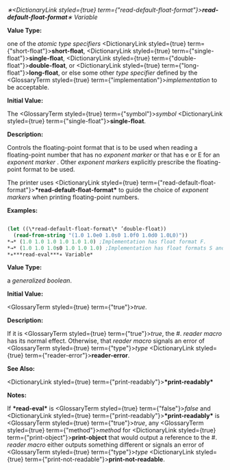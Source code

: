 *∗<DictionaryLink styled={true} term={"read-default-float-format"}><b>*read-default-float-format*</b></DictionaryLink>∗ Variable* 



**Value Type:** 



one of the *atomic type specifiers* <DictionaryLink styled={true} term={"short-float"}><b>short-float</b></DictionaryLink>, <DictionaryLink styled={true} term={"single-float"}><b>single-float</b></DictionaryLink>, <DictionaryLink styled={true} term={"double-float"}><b>double-float</b></DictionaryLink>, or <DictionaryLink styled={true} term={"long-float"}><b>long-float</b></DictionaryLink>, or else some other *type specifier* defined by the <GlossaryTerm styled={true} term={"implementation"}><i>implementation</i></GlossaryTerm> to be acceptable. 







 



 



**Initial Value:** 



The <GlossaryTerm styled={true} term={"symbol"}><i>symbol</i></GlossaryTerm> <DictionaryLink styled={true} term={"single-float"}><b>single-float</b></DictionaryLink>. 



**Description:** 



Controls the floating-point format that is to be used when reading a floating-point number that has no *exponent marker* or that has e or E for an *exponent marker* . Other *exponent markers* explicitly prescribe the floating-point format to be used. 



The printer uses <DictionaryLink styled={true} term={"read-default-float-format"}><b>\*read-default-float-format\*</b></DictionaryLink> to guide the choice of *exponent markers* when printing floating-point numbers. 



**Examples:**
```lisp

(let ((\*read-default-float-format\* ’double-float)) 
  (read-from-string "(1.0 1.0e0 1.0s0 1.0f0 1.0d0 1.0L0)")) 
*→* (1.0 1.0 1.0 1.0 1.0 1.0) ;Implementation has float format F. 
*→* (1.0 1.0 1.0s0 1.0 1.0 1.0) ;Implementation has float formats S and F. *→* (1.0d0 1.0d0 1.0 1.0 1.0d0 1.0d0) ;Implementation has float formats F and D. *→* (1.0d0 1.0d0 1.0s0 1.0 1.0d0 1.0d0) ;Implementation has float formats S, F, D. *→* (1.0d0 1.0d0 1.0 1.0 1.0d0 1.0L0) ;Implementation has float formats F, D, L. *→* (1.0d0 1.0d0 1.0s0 1.0 1.0d0 1.0L0) ;Implementation has formats S, F, D, L. 
*∗***read-eval***∗ Variable* 

```
**Value Type:** 



a *generalized boolean*. 



**Initial Value:** 



<GlossaryTerm styled={true} term={"true"}><i>true</i></GlossaryTerm>. 



**Description:** 



If it is <GlossaryTerm styled={true} term={"true"}><i>true</i></GlossaryTerm>, the #. *reader macro* has its normal effect. Otherwise, that *reader macro* signals an error of <GlossaryTerm styled={true} term={"type"}><i>type</i></GlossaryTerm> <DictionaryLink styled={true} term={"reader-error"}><b>reader-error</b></DictionaryLink>. 



**See Also:** 



<DictionaryLink styled={true} term={"print-readably"}><b>\*print-readably\*</b></DictionaryLink> 



**Notes:** 



If **\*read-eval\*** is <GlossaryTerm styled={true} term={"false"}><i>false</i></GlossaryTerm> and <DictionaryLink styled={true} term={"print-readably"}><b>\*print-readably\*</b></DictionaryLink> is <GlossaryTerm styled={true} term={"true"}><i>true</i></GlossaryTerm>, any <GlossaryTerm styled={true} term={"method"}><i>method</i></GlossaryTerm> for <DictionaryLink styled={true} term={"print-object"}><b>print-object</b></DictionaryLink> that would output a reference to the #. *reader macro* either outputs something different or signals an error of <GlossaryTerm styled={true} term={"type"}><i>type</i></GlossaryTerm> <DictionaryLink styled={true} term={"print-not-readable"}><b>print-not-readable</b></DictionaryLink>. 







 



 




